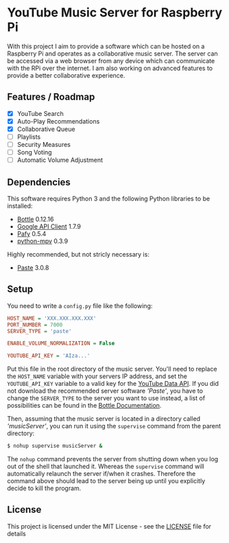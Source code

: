 # YouTube Music Server for Raspberry Pi
With this project I aim to provide a software which can be hosted on a Raspberry Pi and operates as a collaborative music server.
The server can be accessed via a web browser from any device which can communicate with the RPi over the internet.
I am also working on advanced features to provide a better collaborative experience.

## Features / Roadmap
* [x] YouTube Search
* [x] Auto-Play Recommendations
* [x] Collaborative Queue
* [ ] Playlists
* [ ] Security Measures
* [ ] Song Voting
* [ ] Automatic Volume Adjustment

## Dependencies
This software requires Python 3 and the following Python libraries to be installed:
* [Bottle](https://bottlepy.org/docs/stable) 0.12.16
* [Google API Client](https://googleapis.github.io/google-api-python-client) 1.7.9
* [Pafy](https://pypi.org/project/pafy) 0.5.4
* [python-mpv](https://github.com/jaseg/python-mpv) 0.3.9

Highly recommended, but not stricly necessary is: 
* [Paste](https://pypi.org/project/Paste) 3.0.8

## Setup
You need to write a `config.py` file like the following:
```ini
HOST_NAME = 'XXX.XXX.XXX.XXX'
PORT_NUMBER = 7000
SERVER_TYPE = 'paste'

ENABLE_VOLUME_NORMALIZATION = False

YOUTUBE_API_KEY = 'AIza...'
```
Put this file in the root directory of the music server.
You'll need to replace the `HOST_NAME` variable with your servers IP address,
and set the `YOUTUBE_API_KEY` variable to a valid key for the [YouTube Data API](https://developers.google.com/youtube/v3).
If you did not download the recommended server software *'Paste'*,
you have to change the `SERVER_TYPE` to the server you want to use instead,
a list of possibilities can be found in the [Bottle Documentation](https://bottlepy.org/docs/stable/deployment.html#switching-the-server-backend).

Then, assuming that the music server is located in a directory called *'musicServer'*,
you can run it using the `supervise` command from the parent directory:
```bash
$ nohup supervise musicServer &
```
The `nohup` command prevents the server from shutting down when you log out of the shell that launched it.
Whereas the `supervise` command will automatically relaunch the server if/when it crashes.
Therefore the command above should lead to the server being up until you explicitly decide to kill the program.

## License
This project is licensed under the MIT License - see the [LICENSE](LICENSE) file for details
